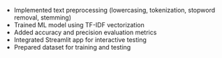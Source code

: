 - Implemented text preprocessing (lowercasing, tokenization, stopword removal, stemming)
- Trained ML model using TF-IDF vectorization
- Added accuracy and precision evaluation metrics
- Integrated Streamlit app for interactive testing
- Prepared dataset for training and testing
